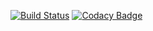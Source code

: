 [![Build Status](https://travis-ci.org/vinee1310/test.svg?branch=master)](https://travis-ci.org/vinee1310/test)
[![Codacy Badge](https://api.codacy.com/project/badge/Grade/84711aee6fbe41a4b30211b45504adf7)](https://www.codacy.com/app/vinee1310/test?utm_source=github.com&amp;utm_medium=referral&amp;utm_content=vinee1310/test&amp;utm_campaign=Badge_Grade)
